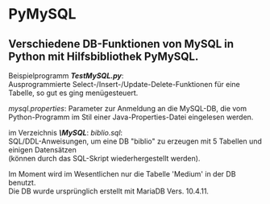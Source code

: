 # PyMySQL
 ## Verschiedene DB-Funktionen von MySQL in Python mit Hilfsbibliothek PyMySQL.
 
 Beispielprogramm _**TestMySQL.py**_:  
 Ausprogrammierte Select-/Insert-/Update-Delete-Funktionen für eine Tabelle, so gut es ging menügesteuert.
 
 *mysql.properties*: 
 Parameter zur Anmeldung an die MySQL-DB, die vom Python-Programm im Stil einer Java-Properties-Datei eingelesen werden. 
 
 
 im Verzeichnis _**\MySQL**_: _biblio.sql_:  
 SQL/DDL-Anweisungen, um eine DB "biblio" zu erzeugen mit 5 Tabellen und einigen Datensätzen  
 (können durch das SQL-Skript wiederhergestellt werden).
 
 Im Moment wird im Wesentlichen nur die Tabelle 'Medium' in der DB benutzt. \
 Die DB wurde ursprünglich erstellt mit MariaDB Vers. 10.4.11.
 
 
 
 

